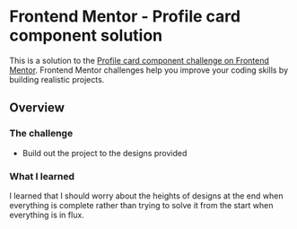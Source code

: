 # Frontend Mentor - Profile card component solution

This is a solution to the [Profile card component challenge on Frontend Mentor](https://www.frontendmentor.io/challenges/profile-card-component-cfArpWshJ). Frontend Mentor challenges help you improve your coding skills by building realistic projects.

## Overview

### The challenge

- Build out the project to the designs provided

### What I learned

I learned that I should worry about the heights of designs at the end when everything is complete rather than trying to solve it from the start when everything is in flux.
